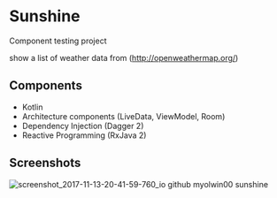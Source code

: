 # Sunshine
  Component testing project
  
  show a list of weather data from (http://openweathermap.org/)

## Components

- Kotlin
- Architecture components (LiveData, ViewModel, Room)
- Dependency Injection (Dagger 2)
- Reactive Programming (RxJava 2)

## Screenshots
![screenshot_2017-11-13-20-41-59-760_io github myolwin00 sunshine](https://user-images.githubusercontent.com/19741333/32729992-073a3fdc-c8b4-11e7-8730-2fbff659c2f4.png)
